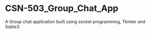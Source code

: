# CSN-503_Group_Chat_App

A Group chat application built using socket programming, Tkinter and Sqlite3.

